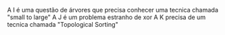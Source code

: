 A I é uma questão de árvores que precisa conhecer uma tecnica chamada "small to large"
A J é um problema estranho de xor
A K precisa de um tecnica chamada "Topological Sorting"


